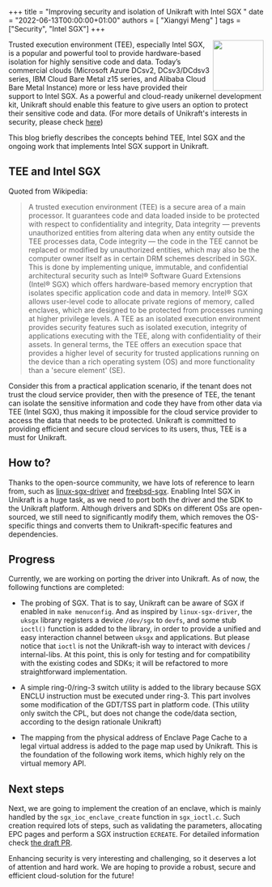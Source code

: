+++
title = "Improving security and isolation of Unikraft with Intel SGX "
date = "2022-06-13T00:00:00+01:00"
authors = [
  "Xiangyi Meng"
]
tags = ["Security", "Intel SGX"]
+++

<img width="100px" src="https://summerofcode.withgoogle.com/assets/media/gsoc-2022-badge.svg" align="right" />

Trusted execution environment (TEE), especially Intel SGX, is a popular and powerful tool to provide hardware-based isolation for highly sensitive code and data. Today’s commercial clouds (Microsoft Azure DCsv2, DCsv3/DCdsv3 series, IBM Cloud Bare Metal z15 series, and Alibaba Cloud Bare Metal Instance) more or less have provided their support to Intel SGX. As a powerful and cloud-ready unikernel development kit, Unikraft should enable this feature to give users an option to protect their sensitive code and data. (For more details of Unikraft's interests in security, please check [here](https://github.com/unikraft/docs/blob/main/content/en/docs/features/security.md))

This blog briefly describes the concepts behind TEE, Intel SGX and the ongoing work that implements Intel SGX support in Unikraft.

## TEE and Intel SGX

Quoted from Wikipedia:
> A trusted execution environment (TEE) is a secure area of a main processor. It guarantees code and data loaded inside to be protected with respect to confidentiality and integrity, Data integrity — prevents unauthorized entities from altering data when any entity outside the TEE processes data, Code integrity — the code in the TEE cannot be replaced or modified by unauthorized entities, which may also be the computer owner itself as in certain DRM schemes described in SGX. This is done by implementing unique, immutable, and confidential architectural security such as Intel® Software Guard Extensions (Intel® SGX) which offers hardware-based memory encryption that isolates specific application code and data in memory. Intel® SGX allows user-level code to allocate private regions of memory, called enclaves, which are designed to be protected from processes running at higher privilege levels. A TEE as an isolated execution environment provides security features such as isolated execution, integrity of applications executing with the TEE, along with confidentiality of their assets. In general terms, the TEE offers an execution space that provides a higher level of security for trusted applications running on the device than a rich operating system (OS) and more functionality than a 'secure element' (SE).

Consider this from a practical application scenario, if the tenant does not trust the cloud service provider, then with the presence of TEE, the tenant can isolate the sensitive information and code they have from other data via TEE (Intel SGX), thus making it impossible for the cloud service provider to access the data that needs to be protected. 
Unikraft is committed to providing efficient and secure cloud services to its users, thus, TEE is a must for Unikraft.

## How to?

Thanks to the open-source community, we have lots of reference to learn from, such as [linux-sgx-driver](https://github.com/intel/linux-sgx-driver) and [freebsd-sgx](https://github.com/bukinr/freebsd-sgx). 
Enabling Intel SGX in Unikraft is a huge task, as we need to port both the driver and the SDK to the Unikraft platform. 
Although drivers and SDKs on different OSs are open-sourced, we still need to significantly modify them, which removes the OS-specific things and converts them to Unikraft-specific features and dependencies.

## Progress

Currently, we are working on porting the driver into Unikraft. As of now, the following functions are completed:

- The probing of SGX. 
That is to say, Unikraft can be aware of SGX if enabled in `make menuconfig`. 
And as inspired by `linux-sgx-driver`, the `uksgx` library registers a device `/dev/sgx` to `devfs`, and some stub `ioctl()` function is added to the library, in order to provide a unified and easy interaction channel between `uksgx` and applications. 
But please notice that `ioctl` is not the Unikraft-ish way to interact with devices / internal-libs. 
At this point, this is only for testing and for compatibility with the existing codes and SDKs; it will be refactored to more straightforward implementation.

- A simple ring-0/ring-3 switch utility is added to the library because SGX ENCLU instruction must be executed under ring-3. 
This part involves some modification of the GDT/TSS part in platform code. (This utility only switch the CPL, but does not change the code/data section, according to the design rationale Unikraft)

- The mapping from the physical address of Enclave Page Cache to a legal virtual address is added to the page map used by Unikraft. 
This is the foundation of the following work items, which highly rely on the virtual memory API.

## Next steps

Next, we are going to implement the creation of an enclave, which is mainly handled by the `sgx_ioc_enclave_create` function in `sgx_ioctl.c`. 
Such creation required lots of steps, such as validating the parameters, allocating EPC pages and perform a SGX instruction `ECREATE`. 
For detailed information check [the draft PR](https://github.com/unikraft/unikraft/pull/474).

Enhancing security is very interesting and challenging, so it deserves a lot of attention and hard work. 
We are hoping to provide a robust, secure and efficient cloud-solution for the future!